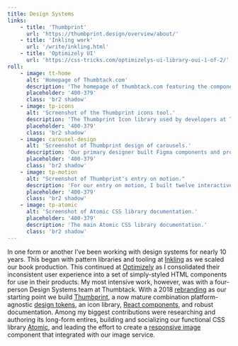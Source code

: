 ```yaml
---
title: Design Systems
links:
    - title: 'Thumbprint'
      url: 'https://thumbprint.design/overview/about/'
    - title: 'Inkling work'
      url: '/write/inkling.html'
    - title: 'Optimizely UI'
      url: 'https://css-tricks.com/optimizelys-ui-library-oui-1-of-2/'
roll:
    - image: tt-home
      alt: 'Homepage of Thumbtack.com'
      description: 'The homepage of thumbtack.com featuring the components, icons, and Atomic CSS library of the Thumbprint design system.'
      placeholder: '400-379'
      class: 'br2 shadow'
    - image: tp-icons
      alt: 'Screenshot of the Thumbprint icons tool.'
      description: 'The Thumbprint Icon library used by developers at Thumbtack. I redesigned and rebuilt the UI to improve the experience of finding icons.'
      placeholder: '400-379'
      class: 'br2 shadow'
    - image: carousel-design
      alt: 'Screenshot of Thumbprint design of carousels.'
      description: 'Our primary designer built Figma components and provided definition around all aspects of our UI. In this case, how cards are displayed in carousels.'
      placeholder: '400-379'
      class: 'br2 shadow'
    - image: tp-motion
      alt: "Screenshot of Thumbprint's entry on motion."
      description: 'For our entry on motion, I built twelve interactive React examples to demonstrate the type and speed of animations we want to encourage.'
      placeholder: '400-379'
      class: 'br2 shadow'
    - image: tp-atomic
      alt: 'Screenshot of Atomic CSS library documentation.'
      placeholder: '400-379'
      description: 'The main Atomic CSS library documentation.'
      class: 'br2 shadow'
---
```


In one form or another I’ve been working with design systems for nearly 10 years. This began with pattern libraries and tooling at [Inkling](write/inkling.html) as we scaled our book production. This continued at [Optimizely](https://css-tricks.com/optimizelys-ui-library-oui-1-of-2/) as I consolidated their inconsistent user experience into a set of simply-styled HTML components for use in their products. My most intensive work, however, was with a four-person Design Systems team at Thumbtack. With a 2018 [rebranding](https://thumbtack.com/brand/) as our starting point we build [Thumbprint](https://thumbprint.design), a now mature combination platform-agnostic [design tokens](https://thumbprint.design/tokens/scss/), an icon library, [React components](https://thumbprint.design/components/overview/), and robust documentation. Among my biggest contributions were researching and authoring its long-form entires, building and socializing our functional CSS library [Atomic](/write/functional-css.html), and leading the effort to create a [responsive image](https://developer.mozilla.org/en-US/docs/Learn/HTML/Multimedia_and_embedding/Responsive_images) component that integrated with our image service.
